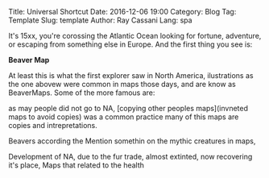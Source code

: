 Title: Universal Shortcut
Date: 2016-12-06 19:00
Category: Blog
Tag: Template
Slug: template
Author: Ray Cassani
Lang: spa

It's 15xx, you're corossing the Atlantic Ocean looking for fortune, adventure, or escaping from something else in Europe. And the first thing you see is:

**Beaver Map**

At least this is what the first explorer saw in North America, ilustrations as the one abovew were common in maps those days, and are know as BeaverMaps.
Some of the more famous are:


 as may people did not go to NA, [copying other peoples maps](invneted maps to avoid copies) was a common practice  many of this maps are copies and intrepretations.

Beavers according the
Mention somethin on the mythic creatures in maps,

Development of NA, due to the fur trade, almost extinted, now recovering it's place, Maps that related to the health
